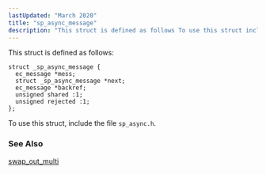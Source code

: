 ```yaml
---
lastUpdated: "March 2020"
title: "sp_async_message"
description: "This struct is defined as follows To use this struct include the file sp async h swap out multi..."
---
```


This struct is defined as follows:

```
struct _sp_async_message {
  ec_message *mess;
  struct _sp_async_message *next;
  ec_message *backref;
  unsigned shared :1;
  unsigned rejected :1;
};
```

To use this struct, include the file `sp_async.h`.

### <a name="idp33229712"></a> See Also

[swap_out_multi](/momentum/3/3-api/apis-swap-out-multi)